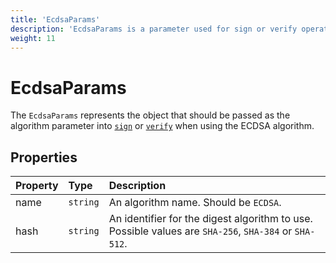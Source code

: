 ```yaml
---
title: 'EcdsaParams'
description: 'EcdsaParams is a parameter used for sign or verify operations.'
weight: 11
---
```


# EcdsaParams

The `EcdsaParams` represents the object that should be passed as the algorithm parameter into [`sign`](https://grafana.com/docs/k6/<K6_VERSION>/javascript-api/k6-experimental/webcrypto/subtlecrypto/sign/) or [`verify`](https://grafana.com/docs/k6/<K6_VERSION>/javascript-api/k6-experimental/webcrypto/subtlecrypto/verify/) when using the ECDSA algorithm.

## Properties

| Property | Type     | Description                                                                                           |
| :------- | :------- | :---------------------------------------------------------------------------------------------------- |
| name     | `string` | An algorithm name. Should be `ECDSA`.                                                                 |
| hash     | `string` | An identifier for the digest algorithm to use. Possible values are `SHA-256`, `SHA-384` or `SHA-512`. |
